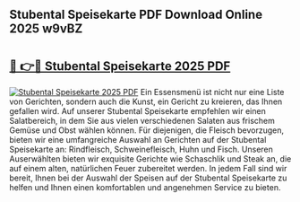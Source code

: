 ## Stubental Speisekarte PDF Download Online 2025 w9vBZ

# <h2><a href="http://gc7gbo4.nevu.top/?p=Stubental+Speisekarte">🔗 👉🔴 Stubental Speisekarte 2025 PDF</a></h2>

[![Stubental Speisekarte 2025 PDF](https://i.imgur.com/dBaPXMq.png)](http://gc7gbo4.nevu.top/?p=Stubental+Speisekarte)
Ein Essensmenü ist nicht nur eine Liste von Gerichten, sondern auch die Kunst, ein Gericht zu kreieren, das Ihnen gefallen wird. Auf unserer Stubental Speisekarte empfehlen wir einen Salatbereich, in dem Sie aus vielen verschiedenen Salaten aus frischem Gemüse und Obst wählen können. Für diejenigen, die Fleisch bevorzugen, bieten wir eine umfangreiche Auswahl an Gerichten auf der Stubental Speisekarte an: Rindfleisch, Schweinefleisch, Huhn und Fisch. Unseren Auserwählten bieten wir exquisite Gerichte wie Schaschlik und Steak an, die auf einem alten, natürlichen Feuer zubereitet werden. In jedem Fall sind wir bereit, Ihnen bei der Auswahl der Speisen auf der Stubental Speisekarte zu helfen und Ihnen einen komfortablen und angenehmen Service zu bieten.

